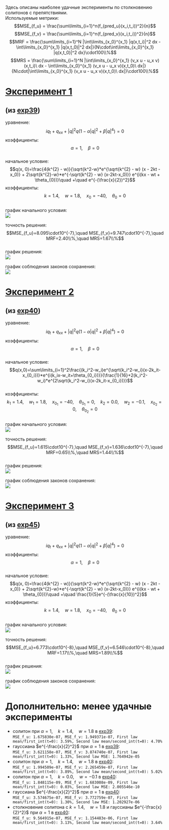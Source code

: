 Здесь описаны наиболее удачные эксперименты по столкновению солитонов с препятствиями.  
Используемые метрики:  
$$MSE_{f_u} = \frac{\sum\limits_{i=1}^n(f_{pred_u}(x_i,t_i))^2}{n}$$
$$MSE_{f_v} = \frac{\sum\limits_{i=1}^n(f_{pred_v}(x_i,t_i))^2}{n}$$
$$MRF = \frac{\sum\limits_{i=1}^N |\int\limits_{x_0}^{x_1} |q(x,t_i)|^2 dx - \int\limits_{x_0}^{x_1} |q(x,t_0)|^2 dx|}{N\cdot\int\limits_{x_0}^{x_1} |q(x,t_0)|^2 dx}\cdot100\\%$$
$$MRS = \frac{\sum\limits_{i=1}^N |\int\limits_{x_0}^{x_1} (v_x u - u_x v)(x,t_i)\ dx - \int\limits_{x_0}^{x_1} (v_x u - u_x v)(x,t_0)\ dx|}{N\cdot|\int\limits_{x_0}^{x_1} (v_x u - u_x v)(x,t_0)\ dx|}\cdot100\\%$$
# [Эксперимент 1](https://colab.research.google.com/drive/1_dj__EbFA3vHLXWkEEVa4WmgloZSrZH0#scrollTo=iTTzMxS5HoqJ)  
## (из [exp39](https://github.com/mikhakuv/PINNs/blob/main/experiments/exp39.md))  
уравнение: $$iq_t + q_{xx} + |q|^2 q (1 - \alpha |q|^2 + \beta |q|^4) = 0$$
коэффициенты: $$\alpha=1,\quad \beta=0$$  
начальное условие: $$q(x, 0)=\frac{4(k^{2} - w)}{\sqrt{k^2-w}*e^{\sqrt{k^{2} - w} (x - 2kt - x_0)} + 2\sqrt{k^{2}-w}*e^{-\sqrt{k^{2} - w} (x-2kt-x_0)}} e^{i(kx - wt + \theta_{0})}\quad +\quad e^{-(\frac{x}{2})^2}$$
коэффициенты: $$k=1.4,\quad w=1.8,\quad x_0=-40,\quad \theta_0=0$$  
график начального условия:  
<img src="https://github.com/mikhakuv/PINNs/blob/main/pictures/collisions_ic_1.png">  

точность решения: $$MSE_{f_u}=8.095\cdot10^{-7},\quad MSE_{f_v}=9.747\cdot10^{-7},\quad MRF=2.40\\%,\quad MRS=1.67\\%$$  
график решения:  
<img src="https://github.com/mikhakuv/PINNs/blob/main/pictures/collisions_results_uv_1.png">  

график соблюдения законов сохранения:  
<img src="https://github.com/mikhakuv/PINNs/blob/main/pictures/collisions_results_laws_1.png">  

# [Эксперимент 2](https://colab.research.google.com/drive/18KxANOxek6X0Lmfr3zRwjOPt17_tAH3Q#scrollTo=c3d-Gv_t-qEl)  
## (из [exp40](https://github.com/mikhakuv/PINNs/blob/main/experiments/exp40.md))  
уравнение: $$iq_t + q_{xx} + |q|^2 q (1 - \alpha |q|^2 + \beta |q|^4) = 0$$
коэффициенты: $$\alpha=1,\quad \beta=0$$  
начальное условие: $$q(x,0)=\sum\limits_{i=1}^2\frac{(k_i^2-w_i)e^{\sqrt{k_i^2-w_i}(x-2k_it-x_{0_i})}*e^{i(k_ix-w_it+\theta_{0_i})}}{\frac{1}{16}+2(k_i^2-w_i)*e^{2\sqrt{k_i^2-w_i}(x-2k_it-x_{0_i})}}$$  
коэффициенты: $$k_1=1.4,\quad w_1=1.8,\quad x_{0_1}=-40,\quad \theta_{0_1}=0,\quad k_2=0.0,\quad w_2=-0.1,\quad x_{0_2}=0,\quad \theta_{0_2}=0$$  
график начального условия:  
<img src="https://github.com/mikhakuv/PINNs/blob/main/pictures/collisions_ic_2.png">  

точность решения: $$MSE_{f_u}=1.615\cdot10^{-7},\quad MSE_{f_v}=1.636\cdot10^{-7},\quad MRF=0.65\\%,\quad MRS=1.44\\%$$  
график решения:  
<img src="https://github.com/mikhakuv/PINNs/blob/main/pictures/collisions_results_uv_2.png">  

график соблюдения законов сохранения:  
<img src="https://github.com/mikhakuv/PINNs/blob/main/pictures/collisions_results_laws_2.png">  

# [Эксперимент 3](https://colab.research.google.com/drive/1F49spr8G_Q1z05kgfdrEQTYUtEM2KLO-#scrollTo=r4Vm3aNbjX_6)  
## (из [exp45](https://github.com/mikhakuv/PINNs/blob/main/experiments/exp45.md))  
уравнение: $$iq_t + q_{xx} + |q|^2 q (1 - \alpha |q|^2 + \beta |q|^4) = 0$$
коэффициенты: $$\alpha=1,\quad \beta=0$$  
начальное условие: $$q(x, 0)=\frac{4(k^{2} - w)}{\sqrt{k^2-w}*e^{\sqrt{k^{2} - w} (x - 2kt - x_0)} + 2\sqrt{k^{2}-w}*e^{-\sqrt{k^{2} - w} (x-2kt-x_0)}} e^{i(kx - wt + \theta_{0})}\quad +\quad \frac{1}{5}e^{-(\frac{x}{10})^2}$$
коэффициенты: $$k=1.4,\quad w=1.8,\quad x_0=-40,\quad \theta_0=0$$  
график начального условия:  
<img src="https://github.com/mikhakuv/PINNs/blob/main/pictures/collisions_ic_3.png">  

точность решения: $$MSE_{f_u}=6.773\cdot10^{-8},\quad MSE_{f_v}=6.546\cdot10^{-8},\quad MRF=1.17\\%,\quad MRS=1.89\\%$$  
график решения:  
<img src="https://github.com/mikhakuv/PINNs/blob/main/pictures/collisions_results_uv_3.png">  

график соблюдения законов сохранения:  
<img src="https://github.com/mikhakuv/PINNs/blob/main/pictures/collisions_results_laws_3.png">  

# Дополнительно: менее удачные эксперименты
* солитон при $\alpha=1,\quad k=1.4,\quad w=1.8$ в [exp39](https://github.com/mikhakuv/PINNs/blob/main/experiments/exp39.md):  
`MSE_f_u: 1.675830e-07, MSE_f_v: 1.949371e-07, First law mean/first_int(t=0): 3.59%, Second law mean/second_int(t=0): 4.70%`  
* гауссиана $e^{-\frac{x}{2}^2}$ при $\alpha=1$ в [exp39](https://github.com/mikhakuv/PINNs/blob/main/experiments/exp39.md):  
`MSE_f_u: 3.621158e-07, MSE_f_v: 3.874740e-07, First law mean/first_int(t=0): 1.33%, Second law MSE: 1.764942e-05`  
* солитон при $\alpha=1,\quad k=1.4,\quad w=1.8$ в [exp40](https://github.com/mikhakuv/PINNs/blob/main/experiments/exp40.md):  
`MSE_f_u: 1.994509e-07, MSE_f_v: 2.265459e-07, First law mean/first_int(t=0): 3.89%, Second law mean/second_int(t=0): 5.02%`  
* солитон при $\alpha=1,\quad k=0.0,\quad w=-0.1$ в [exp40](https://github.com/mikhakuv/PINNs/blob/main/experiments/exp40.md):  
`MSE_f_u: 1.848115e-09, MSE_f_v: 1.683008e-09, First law mean/first_int(t=0): 0.03%, Second law MSE: 2.005546e-10`  
* гауссиана $e^{-\frac{x}{2}^2}$ при $\alpha=1$ в [exp40](https://github.com/mikhakuv/PINNs/blob/main/experiments/exp40.md):  
`MSE_f_u: 3.574675e-07, MSE_f_v: 3.772759e-07, First law mean/first_int(t=0): 1.30%, Second law MSE: 1.202927e-06`
* столкновение  солитона с $k=1.4,\quad w=1.8$ и гауссианы $e^{-\frac{x}{2}^2}$ при $\alpha=1$ в [exp40](https://github.com/mikhakuv/PINNs/blob/main/experiments/exp40.md):  
`MSE_f_u: 9.564915e-07, MSE_f_v: 1.154483e-06, First law mean/first_int(t=0): 3.13%, Second law mean/second_int(t=0): 3.64%`  

